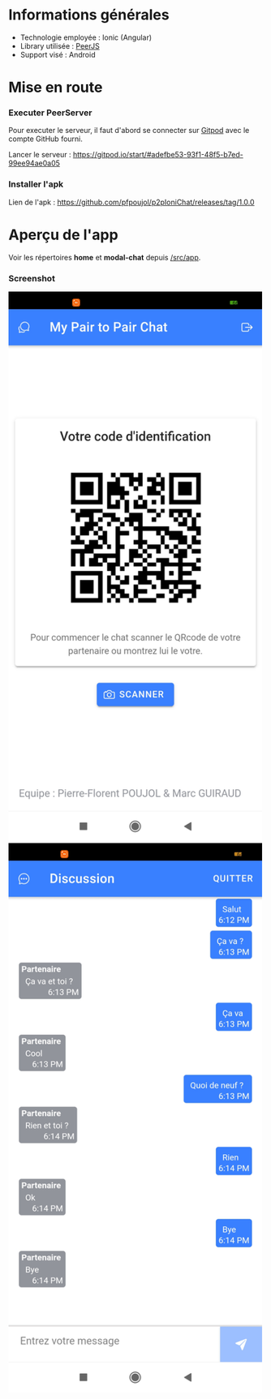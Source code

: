 Informations générales
====
- Technologie employée : Ionic (Angular)
- Library utilisée : [PeerJS](https://peerjs.com/)
- Support visé : Android

Mise en route
====
### Executer PeerServer
Pour executer le serveur, il faut d'abord se connecter sur [Gitpod](https://gitpod.io/login/) avec le compte GitHub fourni.

Lancer le serveur : https://gitpod.io/start/#adefbe53-93f1-48f5-b7ed-99ee94ae0a05

### Installer l'apk
Lien de l'apk : https://github.com/pfpoujol/p2pIoniChat/releases/tag/1.0.0

Aperçu de l'app
=
Voir les répertoires **home** et **modal-chat** depuis [/src/app](https://github.com/pfpoujol/p2pIoniChat/tree/master/src/app).
### Screenshot
<img src="screenshot_home.jpg" alt="home" width="500"/> <img src="screenshot_modal_chat.jpg" alt="home" width="500"/>




